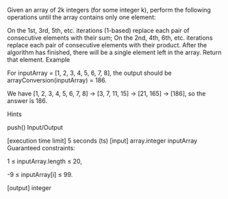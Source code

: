 Given an array of 2k integers (for some integer k), perform the following operations until the array contains only one element:

On the 1st, 3rd, 5th, etc. iterations (1-based) replace each pair of consecutive elements with their sum;
On the 2nd, 4th, 6th, etc. iterations replace each pair of consecutive elements with their product. After the algorithm has finished, there will be a single element left in the array. Return that element.
Example

For inputArray = [1, 2, 3, 4, 5, 6, 7, 8], the output should be arrayConversion(inputArray) = 186.

We have [1, 2, 3, 4, 5, 6, 7, 8] -> [3, 7, 11, 15] -> [21, 165] -> [186], so the answer is 186.

Hints

push()
Input/Output

[execution time limit] 5 seconds (ts)
[input] array.integer inputArray
Guaranteed constraints:

1 ≤ inputArray.length ≤ 20,

-9 ≤ inputArray[i] ≤ 99.

[output] integer
